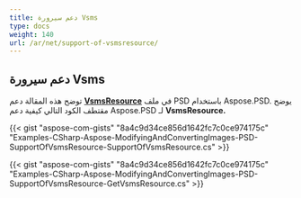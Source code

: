 ```yaml
---
title: دعم سيرورة Vsms
type: docs
weight: 140
url: /ar/net/support-of-vsmsresource/
---
```


## **دعم سيرورة Vsms**
توضح هذه المقالة دعم [**VsmsResource**](https://reference.aspose.com/psd/net/aspose.psd.fileformats.psd.layers.layerresources/vsmsresource) في ملف PSD باستخدام Aspose.PSD. يوضح مقتطف الكود التالي كيفية دعم Aspose.PSD لـ **VsmsResource.**

{{< gist "aspose-com-gists" "8a4c9d34ce856d1642fc7c0ce974175c" "Examples-CSharp-Aspose-ModifyingAndConvertingImages-PSD-SupportOfVsmsResource-SupportOfVsmsResource.cs" >}}

{{< gist "aspose-com-gists" "8a4c9d34ce856d1642fc7c0ce974175c" "Examples-CSharp-Aspose-ModifyingAndConvertingImages-PSD-SupportOfVsmsResource-GetVsmsResource.cs" >}}